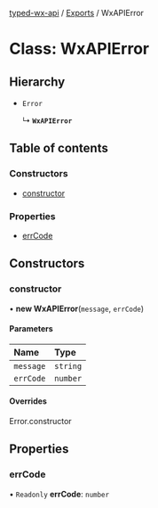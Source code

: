 [typed-wx-api](../README.md) / [Exports](../modules.md) / WxAPIError

# Class: WxAPIError

## Hierarchy

- `Error`

  ↳ **`WxAPIError`**

## Table of contents

### Constructors

- [constructor](WxAPIError.md#constructor)

### Properties

- [errCode](WxAPIError.md#errcode)

## Constructors

### constructor

• **new WxAPIError**(`message`, `errCode`)

#### Parameters

| Name | Type |
| :------ | :------ |
| `message` | `string` |
| `errCode` | `number` |

#### Overrides

Error.constructor

## Properties

### errCode

• `Readonly` **errCode**: `number`
